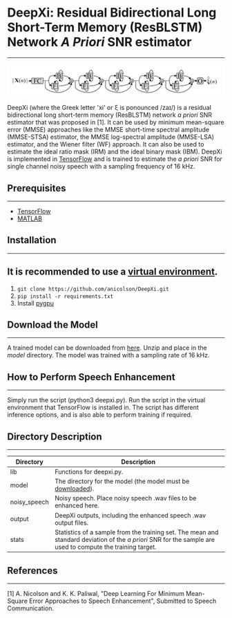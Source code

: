 # DeepXi: Residual Bidirectional Long Short-Term Memory (ResBLSTM) Network *A Priori* SNR estimator
-----
![](./fig.png "ResBLSTM a priori SNR estimator.")

DeepXi (where the Greek letter 'xi' or ξ is ponounced  /zaɪ/) is a residual bidirectional long short-term memory (ResBLSTM) network *a priori* SNR estimator that was proposed in [1]. It can be used by minimum mean-square error (MMSE) approaches like the MMSE short-time spectral amplitude (MMSE-STSA) estimator, the MMSE log-spectral amplitude (MMSE-LSA) estimator, and the Wiener filter (WF) approach. It can also be used to estimate the ideal ratio mask (IRM) and the ideal binary mask (IBM). DeepXi is implemented in [TensorFlow](https://www.tensorflow.org/) and is trained to estimate the *a priori* SNR for single channel noisy speech with a sampling frequency of 16 kHz. 

## Prerequisites
-----
* [TensorFlow](https://www.tensorflow.org/)
* [MATLAB](https://www.mathworks.com/products/matlab.html)

## Installation
-----

It is recommended to use a [virtual environment](http://virtualenvwrapper.readthedocs.io/en/latest/install.html).
-----
1. `git clone https://github.com/anicolson/DeepXi.git`
2. `pip install -r requirements.txt`
3. Install [pygpu](http://deeplearning.net/software/libgpuarray/installation.html)

## Download the Model
-----
A trained model can be downloaded from [here](https://www.dropbox.com/s/wkhymfmx4qmqvg7/n1.5a.zip?dl=0). Unzip and place in the *model* directory. The model was trained with a sampling rate of 16 kHz.

## How to Perform Speech Enhancement
-----
Simply run the script (python3 deepxi.py). Run the script in the virtual environment that TensorFlow is installed in. The script has different inference options, and is also able to perform training if required.

## Directory Description
-----
Directory | Description
--------| -----------  
lib | Functions for deepxi.py.
model | The directory for the model (the model must be [downloaded](https://www.dropbox.com/s/wkhymfmx4qmqvg7/n1.5a.zip?dl=0)).
noisy_speech | Noisy speech. Place noisy speech .wav files to be enhanced here.
output | DeepXi outputs, including the enhanced speech .wav output files.
stats | Statistics of a sample from the training set. The mean and standard deviation of the *a priori* SNR for the sample are used to compute the training target. 

## References
-----
[1] A. Nicolson and K. K. Paliwal, "Deep Learning For Minimum Mean-Square Error Approaches to Speech Enhancement", Submitted to Speech Communication.
